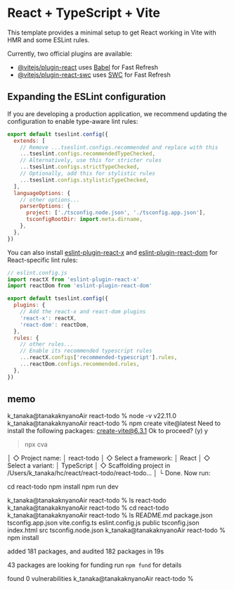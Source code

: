 # React + TypeScript + Vite

This template provides a minimal setup to get React working in Vite with HMR and some ESLint rules.

Currently, two official plugins are available:

- [@vitejs/plugin-react](https://github.com/vitejs/vite-plugin-react/blob/main/packages/plugin-react/README.md) uses [Babel](https://babeljs.io/) for Fast Refresh
- [@vitejs/plugin-react-swc](https://github.com/vitejs/vite-plugin-react-swc) uses [SWC](https://swc.rs/) for Fast Refresh

## Expanding the ESLint configuration

If you are developing a production application, we recommend updating the configuration to enable type-aware lint rules:

```js
export default tseslint.config({
  extends: [
    // Remove ...tseslint.configs.recommended and replace with this
    ...tseslint.configs.recommendedTypeChecked,
    // Alternatively, use this for stricter rules
    ...tseslint.configs.strictTypeChecked,
    // Optionally, add this for stylistic rules
    ...tseslint.configs.stylisticTypeChecked,
  ],
  languageOptions: {
    // other options...
    parserOptions: {
      project: ['./tsconfig.node.json', './tsconfig.app.json'],
      tsconfigRootDir: import.meta.dirname,
    },
  },
})
```

You can also install [eslint-plugin-react-x](https://github.com/Rel1cx/eslint-react/tree/main/packages/plugins/eslint-plugin-react-x) and [eslint-plugin-react-dom](https://github.com/Rel1cx/eslint-react/tree/main/packages/plugins/eslint-plugin-react-dom) for React-specific lint rules:

```js
// eslint.config.js
import reactX from 'eslint-plugin-react-x'
import reactDom from 'eslint-plugin-react-dom'

export default tseslint.config({
  plugins: {
    // Add the react-x and react-dom plugins
    'react-x': reactX,
    'react-dom': reactDom,
  },
  rules: {
    // other rules...
    // Enable its recommended typescript rules
    ...reactX.configs['recommended-typescript'].rules,
    ...reactDom.configs.recommended.rules,
  },
})
```



## memo 

k_tanaka@tanakaknyanoAir react-todo % node -v
v22.11.0
k_tanaka@tanakaknyanoAir react-todo % npm create vite@latest
Need to install the following packages:
create-vite@6.3.1
Ok to proceed? (y) y


> npx
> cva

│
◇  Project name:
│  react-todo
│
◇  Select a framework:
│  React
│
◇  Select a variant:
│  TypeScript
│
◇  Scaffolding project in /Users/k_tanaka/hc/react/react-todo/react-todo...
│
└  Done. Now run:

  cd react-todo
  npm install
  npm run dev

k_tanaka@tanakaknyanoAir react-todo % ls
react-todo
k_tanaka@tanakaknyanoAir react-todo % cd react-todo
k_tanaka@tanakaknyanoAir react-todo % ls
README.md               package.json            tsconfig.app.json       vite.config.ts
eslint.config.js        public                  tsconfig.json
index.html              src                     tsconfig.node.json
k_tanaka@tanakaknyanoAir react-todo % npm install

added 181 packages, and audited 182 packages in 19s

43 packages are looking for funding
  run `npm fund` for details

found 0 vulnerabilities
k_tanaka@tanakaknyanoAir react-todo % 